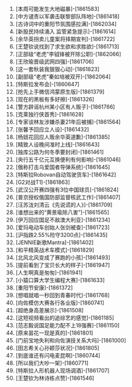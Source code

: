 
1. [本周可能发生大地磁暴]-[1861583]
1. [中方谴责以军袭击联黎部队阵地]-[1861418]
1. [古诗词中的重阳节氛围感拉满]-[1862034]
1. [新股民持续涌入 监管紧急提示]-[1861614]
1. [余华英拐卖儿童案将择期宣判]-[1861722]
1. [王楚钦说找到了求生欲和求胜欲]-[1861713]
1. [正部级“老虎”李钺锋被开除公职]-[1862066]
1. [王欣瑜晋级武网四强]-[1861706]
1. [这一套秋装我狠狠心动]-[1861823]
1. [副部级“老虎”秦如培被双开]-[1862064]
1. [特斯拉发布会]-[1860647]
1. [抢先上手微信鸿蒙原生版]-[1861379]
1. [现在的黑板有多好擦]-[1861326]
1. [警方辟谣杭州某小区有人贩子]-[1861766]
1. [克莱独行侠首秀]-[1861628]
1. [专家谈林友涉嫌杀妻21年后被捕]-[1861564]
1. [张馨予回应立人设]-[1861432]
1. [杨妞花回应人贩余华英道歉]-[1861385]
1. [精致人设晚间准时上线]-[1861643]
1. [独库公路为何冬季要封闭]-[1861461]
1. [央行五千亿元互换便利有何影响]-[1861046]
1. [俄称打击乌爱国者导弹系统]-[1861645]
1. [特斯拉Robovan自动驾驶货车]-[1861642]
1. [G2对战T1]-[1861863]
1. [武汉公开赛四强有3位中国球员]-[1861824]
1. [普京授权俄国防部监督核武工作]-[1861407]
1. [汪苏泷刘清云《先说谎的人》]-[1861709]
1. [谁想出来的“黄景瑜除八害”]-[1861565]
1. [伊万回应国足不敌澳大利亚]-[1861234]
1. [爱玛电动车创始人张剑被查]-[1861723]
1. [沪指跌2.55%险守3200点]-[1861435]
1. [JENNIE新歌Mantra]-[1861402]
1. [和平精英战术车模式]-[1861829]
1. [北风北风变成了赛跑的小孩]-[1861493]
1. [提前看到了宝贝长大的样子]-[1861947]
1. [人生啊真是匆匆]-[1861941]
1. [小猿口算大学生编程大赛]-[1861633]
1. [重阳节安康]-[1861372]
1. [想唱就唱一秒回到青春时代]-[1861768]
1. [向佐模仿大赛各行各业版]-[1860741]
1. [超绝身高差展示]-[1861508]
1. [这短视频看出的追综艺的感觉]-[1861185]
1. [范志毅说国足能力配不上18强赛]-[1861150]
1. [原来昙花一现是真的]-[1861801]
1. [门前宝地失利和向佐演技关系大吗]-[1861000]
1. [田志希关心孙颖莎状况]-[1861805]
1. [到底谁还有闪电麦昆啊]-[1860744]
1. [所以我们大吵一架]-[1860771]
1. [特斯拉人形机器人现场调酒]-[1861707]
1. [王楚钦为林诗栋点赞]-[1861546]